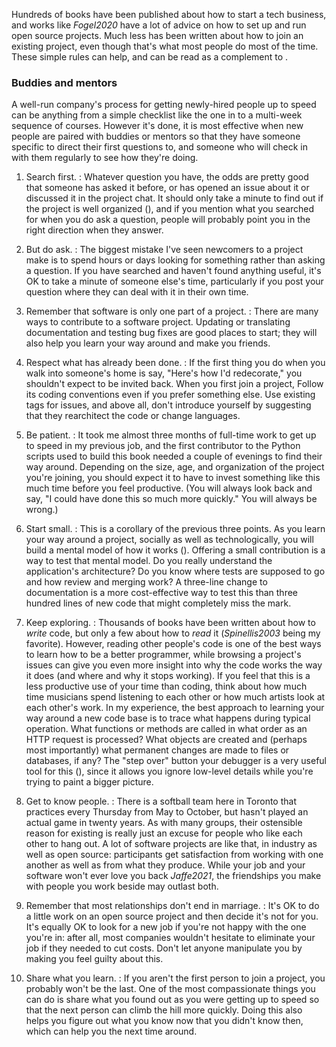 ---
---

Hundreds of books have been published about how to start a tech business, and
works like <cite>Fogel2020</cite> have a lot of advice on how to set up and run
open source projects.  Much less has been written about how to join an existing
project, even though that's what most people do most of the time.  These simple
rules can help, and can be read as a complement to <span x="rules-newcomers"/>.

<div class="callout" markdown="1">

### Buddies and mentors

A well-run company's process for getting newly-hired people up to speed can be
anything from a simple checklist like the one in <span x="onboarding"/> to a
multi-week sequence of courses.  However it's done, it is most effective when
new people are paired with buddies or mentors so that they have someone specific
to direct their first questions to, and someone who will check in with them
regularly to see how they're doing.

</div>

1.  Search first.
:   Whatever question you have, the odds are pretty good that someone has asked
    it before, or has opened an issue about it or discussed it in the project
    chat.  It should only take a minute to find out if the project is well
    organized (<span x="communicate"/>), and if you mention what you searched
    for when you do ask a question, people will probably point you in the right
    direction when they answer.

2.  But do ask.
:   The biggest mistake I've seen newcomers to a project make is to spend hours
    or days looking for something rather than asking a question.  If you have
    searched and haven't found anything useful, it's OK to take a minute of
    someone else's time, particularly if you post your question where they can
    deal with it in their own time.

3.  Remember that software is only one part of a project.
:   There are many ways to contribute to a software project.  Updating or
    translating documentation and testing bug fixes are good places to start;
    they will also help you learn your way around and make you friends.

4.  Respect what has already been done.
:   If the first thing you do when you walk into someone's home is say, "Here's
    how I'd redecorate," you shouldn't expect to be invited back.  When you
    first join a project, Follow its coding conventions even if you prefer
    something else.  Use existing tags for issues, and above all, don't
    introduce yourself by suggesting that they rearchitect the code or change
    languages.

5.  Be patient.
:   It took me almost three months of full-time work to get up to speed in my
    previous job, and the first contributor to the Python scripts used to build
    this book needed a couple of evenings to find their way around.  Depending
    on the size, age, and organization of the project you're joining, you should
    expect it to have to invest something like this much time before you feel
    productive.  (You will always look back and say, "I could have done this so
    much more quickly."  You will always be wrong.)

6.  Start small.
:   This is a corollary of the previous three points.  As you learn your way
    around a project, socially as well as technologically, you will build a
    mental model of how it works (<span x="thinking"/>).  Offering a small
    contribution is a way to test that mental model.  Do you really understand
    the application's architecture?  Do you know where tests are supposed to go
    and how review and merging work?  A three-line change to documentation is a
    more cost-effective way to test this than three hundred lines of new code
    that might completely miss the mark.

7.  Keep exploring.
:   Thousands of books have been written about how to *write* code, but only a
    few about how to *read* it (<cite>Spinellis2003</cite> being my favorite).
    However, reading other people's code is one of the best ways to learn how to
    be a better programmer, while browsing a project's issues can give you even
    more insight into why the code works the way it does (and where and why it
    stops working).  If you feel that this is a less productive use of your time
    than coding, think about how much time musicians spend listening to each
    other or how much artists look at each other's work.  In my experience, the
    best approach to learning your way around a new code base is to trace what
    happens during typical operation.  What functions or methods are called in
    what order as an HTTP request is processed?  What objects are created and
    (perhaps most importantly) what permanent changes are made to files or
    databases, if any?  The "step over" button your debugger is a very useful
    tool for this (<span x="debugging"/>), since it allows you ignore low-level
    details while you're trying to paint a bigger picture.

8.  Get to know people.
:   There is a softball team here in Toronto that practices every Thursday from
    May to October, but hasn't played an actual game in twenty years.  As with
    many groups, their ostensible reason for existing is really just an excuse
    for people who like each other to hang out.  A lot of software projects are
    like that, in industry as well as open source: participants get satisfaction
    from working with one another as well as from what they produce.  While your
    job and your software won't ever love you back <cite>Jaffe2021</cite>, the
    friendships you make with people you work beside may outlast both.

9.  Remember that most relationships don't end in marriage.
:   It's OK to do a little work on an open source project and then decide it's
    not for you.  It's equally OK to look for a new job if you're not happy with
    the one you're in: after all, most companies wouldn't hesitate to eliminate
    your job if they needed to cut costs.  Don't let anyone manipulate you by
    making you feel guilty about this.

10. Share what you learn.
:   If you aren't the first person to join a project, you probably won't be the 
    last.  One of the most compassionate things you can do is share what you
    found out as you were getting up to speed so that the next person can climb
    the hill more quickly.  Doing this also helps you figure out what you know
    now that you didn't know then, which can help you the next time around.
